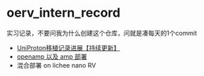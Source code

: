 # oerv_intern_record
实习记录，不要问我为什么创建这个仓库，问就是凑每天的1个commit

- [UniProton移植记录进展【持续更新】](UniProton.md)
- [openamp 以及 amp 部署](open_amp.md)
- 混合部署 on lichee nano RV   
